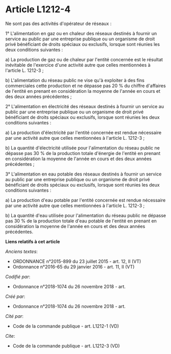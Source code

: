 # Article L1212-4

Ne sont pas des activités d'opérateur de réseaux : 

1° L'alimentation en gaz ou en chaleur des réseaux destinés à fournir un service au public par une entreprise publique ou un
organisme de droit privé bénéficiant de droits spéciaux ou exclusifs, lorsque sont réunies les deux conditions suivantes : 

a) La production de gaz ou de chaleur par l'entité concernée est le résultat inévitable de l'exercice d'une activité autre
que celles mentionnées à l'article L. 1212-3 ; 

b) L'alimentation du réseau public ne vise qu'à exploiter à des fins commerciales cette production et ne dépasse pas 20 % du
chiffre d'affaires de l'entité en prenant en considération la moyenne de l'année en cours et des deux années précédentes ; 

2° L'alimentation en électricité des réseaux destinés à fournir un service au public par une entreprise publique ou un
organisme de droit privé bénéficiant de droits spéciaux ou exclusifs, lorsque sont réunies les deux conditions suivantes : 

a) La production d'électricité par l'entité concernée est rendue nécessaire par une activité autre que celles mentionnées à
l'article L. 1212-3 ; 

b) La quantité d'électricité utilisée pour l'alimentation du réseau public ne dépasse pas 30 % de la production totale
d'énergie de l'entité en prenant en considération la moyenne de l'année en cours et des deux années précédentes ; 

3° L'alimentation en eau potable des réseaux destinés à fournir un service au public par une entreprise publique ou un
organisme de droit privé bénéficiant de droits spéciaux ou exclusifs, lorsque sont réunies les deux conditions suivantes : 

a) La production d'eau potable par l'entité concernée est rendue nécessaire par une activité autre que celles mentionnées à
l'article L. 1212-3 ; 

b) La quantité d'eau utilisée pour l'alimentation du réseau public ne dépasse pas 30 % de la production totale d'eau potable
de l'entité en prenant en considération la moyenne de l'année en cours et des deux années précédentes.

**Liens relatifs à cet article**

_Anciens textes_:

  - ORDONNANCE n°2015-899 du 23 juillet 2015 - art. 12, II (VT)
  - Ordonnance n°2016-65 du 29 janvier 2016 - art. 11, II (VT)

_Codifié par_:

  - Ordonnance n°2018-1074 du 26 novembre 2018 - art.

_Créé par_:

  - Ordonnance n°2018-1074 du 26 novembre 2018 - art.

_Cité par_:

  - Code de la commande publique - art. L1212-1 (VD)

_Cite_:

  - Code de la commande publique - art. L1212-3 (VD)
